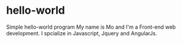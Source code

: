 # hello-world
Simple hello-world program
My name is Mo and I'm a Front-end web development. I spcialize in Javascript, Jquery and AngularJs.
